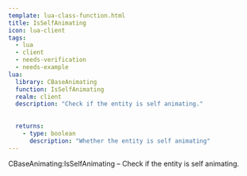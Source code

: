 ```yaml
---
template: lua-class-function.html
title: IsSelfAnimating
icon: lua-client
tags:
  - lua
  - client
  - needs-verification
  - needs-example
lua:
  library: CBaseAnimating
  function: IsSelfAnimating
  realm: client
  description: "Check if the entity is self animating."
  
  
  returns:
    - type: boolean
      description: "Whether the entity is self animating"
---
```


<div class="lua__search__keywords">
CBaseAnimating:IsSelfAnimating &#x2013; Check if the entity is self animating.
</div>
